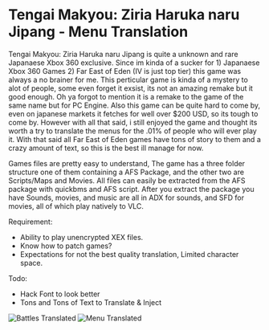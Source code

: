 # Tengai Makyou: Ziria Haruka naru Jipang - Menu Translation
Tengai Makyou: Ziria Haruka naru Jipang is quite a unknown and rare Japanaese Xbox 360 exclusive. Since im kinda of a sucker for 1) Japanaese Xbox 360 Games 2) Far East of Eden (IV is just top tier) this game was always a no brainer for me. This perticular game is kinda of a mystery to alot of people, some even forget it exsist, its not an amazing remake but it good enough. Oh ya forgot to mention it is a remake to the game of the same name but for PC Engine. Also this game can be quite hard to come by, even on japanese markets it fetches for well over $200 USD, so its tough to come by. However with all that said, i still enjoyed the game and thought its worth a try to translate the menus for the .01% of people who will ever play it. With that said all Far East of Eden games have tons of story to them and a crazy amount of text, so this is the best ill manage for now. 

Games files are pretty easy to understand, The game has a three folder structure one of them containing a AFS Package, and the other two are Scripts/Maps and Movies. All files can easily be extracted from the AFS package with quickbms and AFS script. After you extract the package you have  Sounds, movies, and music are all in ADX for sounds, and SFD for movies, all of which play natively to VLC.

Requirement:
- Ability to play unencrypted XEX files.
- Know how to patch games?
- Expectations for not the best quality translation, Limited character space.

Todo:
- Hack Font to look better
- Tons and Tons of Text to Translate & Inject


![Battles Translated](https://s3.yuvi.app/GamePreservation/FarEastofEdenZiria/FEOEZ1.png)
![Menu Translated](https://s3.yuvi.app/GamePreservation/FarEastofEdenZiria/FEOEZ2.png)
